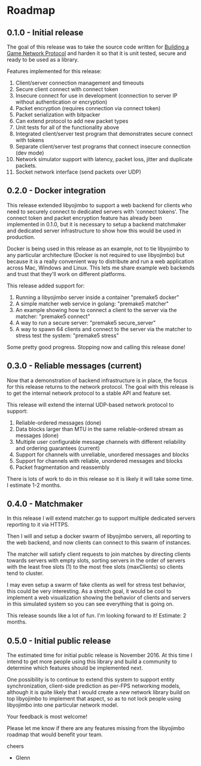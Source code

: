 # Roadmap

## 0.1.0 - Initial release

The goal of this release was to take the source code written for [Building a Game Network Protocol](http://gafferongames.com/building-a-game-network-protocol/) and harden it so that it is unit tested, secure and ready to be used as a library.

Features implemented for this release:

1. Client/server connection management and timeouts
2. Secure client connect with connect token
3. Insecure connect for use in development (connection to server IP without authentication or encryption)
4. Packet encryption (requires connection via connect token)
5. Packet serialization with bitpacker
6. Can extend protocol to add new packet types
7. Unit tests for all of the functionality above
8. Integrated client/server test program that demonstrates secure connect with tokens
9. Separate client/server test programs that connect insecure connection (dev mode)
10. Network simulator support with latency, packet loss, jitter and duplicate packets.
11. Socket network interface (send packets over UDP)

## 0.2.0 - Docker integration

This release extended libyojimbo to support a web backend for clients who need to securely connect to dedicated servers with 'connect tokens'. The connect token and packet encryption feature has already been implemented in 0.1.0, but it is necessary to setup a backend matchmaker and dedicated server infrastructure to show how this would be used in production. 

Docker is being used in this release as an example, not to tie libyojimbo to any particular architecture (Docker is not required to use libyojimbo) but because it is a really convenient way to distribute and run a web application across Mac, Windows and Linux. This lets me share example web backends and trust that they'll work on different platforms.

This release added support for: 

1. Running a libyojimbo server inside a container "premake5 docker"
2. A simple matcher web service in golang: "premake5 matcher"
3. An example showing how to connect a client to the server via the matcher: "premake5 connect"
4. A way to run a secure server: "premake5 secure_server"
5. A way to spawn 64 clients and connect to the server via the matcher to stress test the system: "premake5 stress"

Some pretty good progress. Stopping now and calling this release done!

## 0.3.0 - Reliable messages (current)

Now that a demonstration of backend infrastructure is in place, the focus for this release returns to the network protocol. The goal with this release is to get the internal network protocol to a stable API and feature set.

This release will extend the internal UDP-based network protocol to support: 

1. Reliable-ordered messages (done)
2. Data blocks larger than MTU in the same reliable-ordered stream as messages (done)
3. Multiple user configurable message channels with different reliability and ordering guarantees (current)
4. Support for channels with unreliable, unordered messages and blocks
5. Support for channels with reliable, unordered messages and blocks
6. Packet fragmentation and reassembly

There is lots of work to do in this release so it is likely it will take some time. I estimate 1-2 months.

## 0.4.0 - Matchmaker

In this release I will extend matcher.go to support multiple dedicated servers reporting to it via HTTPS.

Then I will and setup a docker swarm of libyojimbo servers, all reporting to the web backend, and now clients can connect to this swarm of instances.

The matcher will satisfy client requests to join matches by directing clients towards servers with empty slots, sorting servers in the order of servers with the least free slots (1) to the most free slots (maxClients) so clients tend to cluster.

I may even setup a swarm of fake clients as well for stress test behavior, this could be very interesting. As a stretch goal, it would be cool to implement a web visualization showing the behavior of clients and servers in this simulated system so you can see everything that is going on.

This release sounds like a lot of fun. I'm looking forward to it! Estimate: 2 months.

## 0.5.0 - Initial public release

The estimated time for initial public release is November 2016. At this time I intend to get more people using this library and build a community to determine which features should be implemented next.

One possibility is to continue to extend this system to support entity synchronization, client-side prediction as per-FPS networking models, although it is quite likely that I would create a *new* network library build on top libyojimbo to implement that aspect, so as to not lock people using libyojimbo into one particular network model.

Your feedback is most welcome! 

Please let me know if there are any features missing from the libyojimbo roadmap that would benefit your team.

cheers

- Glenn
